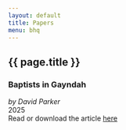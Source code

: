 ```yaml
---
layout: default
title: Papers
menu: bhq
---
```

## {{ page.title }}

### Baptists in Gayndah
_by David Parker_<br/>2025<br/>
Read or download the article [here](/pdf/Parker-Baptists-in-Gayndah.pdf)